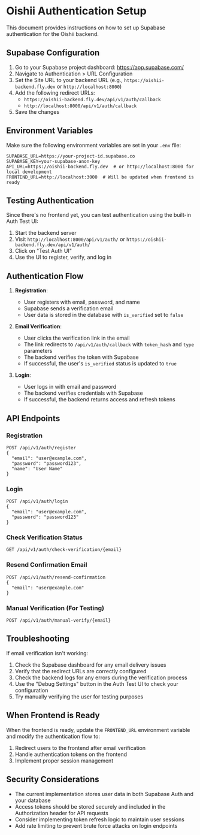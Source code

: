 # Oishii Authentication Setup

This document provides instructions on how to set up Supabase authentication for the Oishii backend.

## Supabase Configuration

1. Go to your Supabase project dashboard: https://app.supabase.com/
2. Navigate to Authentication > URL Configuration
3. Set the Site URL to your backend URL (e.g., `https://oishii-backend.fly.dev` or `http://localhost:8000`)
4. Add the following redirect URLs:
   - `https://oishii-backend.fly.dev/api/v1/auth/callback`
   - `http://localhost:8000/api/v1/auth/callback`
5. Save the changes

## Environment Variables

Make sure the following environment variables are set in your `.env` file:

```
SUPABASE_URL=https://your-project-id.supabase.co
SUPABASE_KEY=your-supabase-anon-key
API_URL=https://oishii-backend.fly.dev  # or http://localhost:8000 for local development
FRONTEND_URL=http://localhost:3000  # Will be updated when frontend is ready
```

## Testing Authentication

Since there's no frontend yet, you can test authentication using the built-in Auth Test UI:

1. Start the backend server
2. Visit `http://localhost:8000/api/v1/auth/` or `https://oishii-backend.fly.dev/api/v1/auth/`
3. Click on "Test Auth UI"
4. Use the UI to register, verify, and log in

## Authentication Flow

1. **Registration**:
   - User registers with email, password, and name
   - Supabase sends a verification email
   - User data is stored in the database with `is_verified` set to `false`

2. **Email Verification**:
   - User clicks the verification link in the email
   - The link redirects to `/api/v1/auth/callback` with `token_hash` and `type` parameters
   - The backend verifies the token with Supabase
   - If successful, the user's `is_verified` status is updated to `true`

3. **Login**:
   - User logs in with email and password
   - The backend verifies credentials with Supabase
   - If successful, the backend returns access and refresh tokens

## API Endpoints

### Registration
```
POST /api/v1/auth/register
{
  "email": "user@example.com",
  "password": "password123",
  "name": "User Name"
}
```

### Login
```
POST /api/v1/auth/login
{
  "email": "user@example.com",
  "password": "password123"
}
```

### Check Verification Status
```
GET /api/v1/auth/check-verification/{email}
```

### Resend Confirmation Email
```
POST /api/v1/auth/resend-confirmation
{
  "email": "user@example.com"
}
```

### Manual Verification (For Testing)
```
POST /api/v1/auth/manual-verify/{email}
```

## Troubleshooting

If email verification isn't working:

1. Check the Supabase dashboard for any email delivery issues
2. Verify that the redirect URLs are correctly configured
3. Check the backend logs for any errors during the verification process
4. Use the "Debug Settings" button in the Auth Test UI to check your configuration
5. Try manually verifying the user for testing purposes

## When Frontend is Ready

When the frontend is ready, update the `FRONTEND_URL` environment variable and modify the authentication flow to:

1. Redirect users to the frontend after email verification
2. Handle authentication tokens on the frontend
3. Implement proper session management

## Security Considerations

- The current implementation stores user data in both Supabase Auth and your database
- Access tokens should be stored securely and included in the Authorization header for API requests
- Consider implementing token refresh logic to maintain user sessions
- Add rate limiting to prevent brute force attacks on login endpoints 